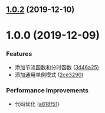 ## [1.0.2](https://github.com/lihaizhong/toolkit/compare/v1.0.1...v1.0.2) (2019-12-10)



# 1.0.0 (2019-12-09)


### Features

* 添加节流函数和分时函数 ([3d46a25](https://github.com/lihaizhong/toolkit/commit/3d46a25374c71430133a104ab347e28bedd4ff48))
* 添加通用单例模式 ([2ce3290](https://github.com/lihaizhong/toolkit/commit/2ce3290f105305c133b0bc4b95cdf6315e25f914))


### Performance Improvements

* 代码优化 ([a818f51](https://github.com/lihaizhong/toolkit/commit/a818f51c588202168422f83eae80d18b11d849a3))



